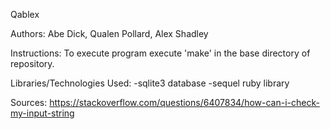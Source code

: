 Qablex

Authors: Abe Dick, Qualen Pollard, Alex Shadley

Instructions: To execute program execute 'make' in the base directory of
repository.

Libraries/Technologies Used:
-sqlite3 database
-sequel ruby library

Sources:
https://stackoverflow.com/questions/6407834/how-can-i-check-my-input-string
